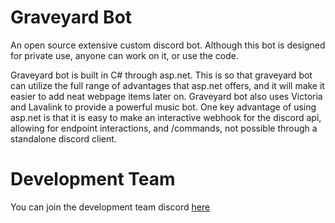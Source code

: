 # Graveyard Bot
An open source extensive custom discord bot. Although this bot is designed for private use, anyone can work on it, or use the code.

Graveyard bot is built in C# through asp.net. This is so that graveyard bot can utilize the full range of advantages that asp.net offers, and it will make it easier to add neat webpage items later on. Graveyard bot also uses Victoria and Lavalink to provide a powerful music bot. One key advantage of using asp.net is that it is easy to make an interactive webhook for the discord api, allowing for endpoint interactions, and /commands, not possible through a standalone discord client.


# Development Team
You can join the development team discord [here](https://discord.gg/ZU4Zs9r4Av)
